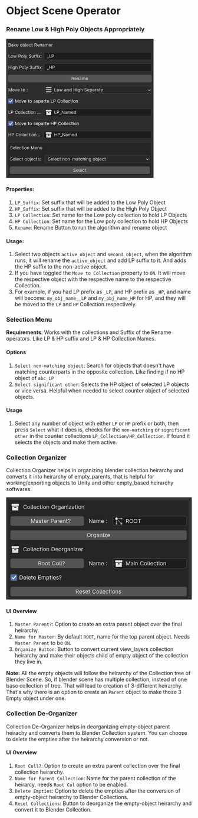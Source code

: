 # Object Scene Operator

### Rename Low & High Poly Objects Appropriately

<!-- ![Renamer UI](assets/images/Ovw_Rename.jpg) -->
<img src="/assets/images/Ovw_Rename.jpg" width=400>


#### Properties:
1. `LP_Suffix`: Set suffix that will be added to the Low Poly Object
2. `HP_Suffix`: Set suffix that will be added to the High Poly Object
3. `LP Collection`: Set name for the Low poly collection to hold LP Objects
4. `HP Collection`: Set name for the Low poly collection to hold HP Objects
5. `Rename`: Rename Button to run the algorithm and rename object

#### Usage:
1. Select two objects `active_object` and `second_object`, when the algorithm runs, it will rename the `active_object` and add LP suffix to it. And adds the HP suffix to the non-active object.
2. If you have toggled the `Move to Collection` property to `ON`. It will move the respective object with the respective name to the respective Collection.
3. For example, if you had LP prefix as `_LP`, and HP prefix as `_HP`, and name will become: `my_obj_name__LP` and `my_obj_name_HP` for HP, and they will be moved to the `LP` and `HP` Collection respectively.

### Selection Menu
**Requirements**: Works with the collections and Suffix of the Rename operators. Like LP & HP suffix and LP & HP Collection Names.

#### Options

1. `Select non-matching object`: Search for objects that doesn't have matching counterparts in the opposite collection. Like finding if no HP object of `abc_LP`   
2. `Select significant other`: Selects the HP object of selected LP objects or vice versa. Helpful when needed to select counter object of selected objects.

#### Usage
1. Select any number of object with either `LP` or `HP` prefix or both, then press `Select` what it does is, checks for the `non-matching` or `significant other` in the counter collections `LP_Collection/HP_Collection`. If found it selects the objects and make them active.


### Collection Organizer
Collection Organizer helps in organizing blender collection heirarchy and converts it into heirarchy of empty_parents, that is helpful for working/exporting objects to Unity and other empty_based heirarchy softwares.

![Renamer UI](assets/images/Ovw_colOrganize.jpg)


#### UI Overview
1. `Master Parent?`: Option to create an extra parent object over the final heirarchy.
2. `Name for Master`: By default `ROOT`, name for the top parent object. Needs `Master Parent` to be `ON`.
3. `Organize Button`: Button to convert current view_layers collection heirarchy and make their objects child of empty object of the collection they live in.

**Note:** 
All the empty objects will follow the heirarchy of the Collection tree of Blender Scene. So, if blender scene has multiple collection, instead of one base collection of tree.
That will lead to creation of 3-different heirarchy.
That's why there is an option to create an `Parent` object to make those 3 Empty object under one.


### Collection De-Organizer
Collection De-Organizer helps in deorganizing empty-object parent heirachy and converts them to Blender Collection system. You can choose to delete the empties after the heirarchy conversion or not.

#### UI Overview
1. `Root Coll?`: Option to create an extra parent collection over the final collection heirarchy.
2. `Name for Parent Collection`: Name for the parent collection of the heirarcy, needs `Root Col` option to be enabled.
3. `Delete Empties`: Option to delete the empties after the conversion of empty-object heirarchy to Blender Collections.
4. `Reset Collections`: Button to deorganize the empty-object heirarchy and convert it to Blender Collection.
